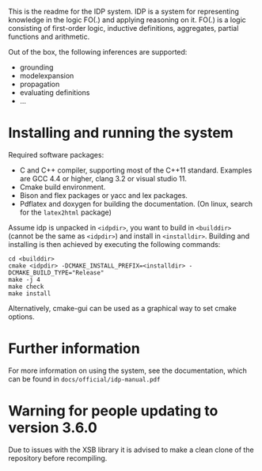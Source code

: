 This is the readme for the IDP system.
IDP is a system for representing knowledge in the logic FO(.) and applying reasoning on it.
FO(.) is a logic consisting of first-order logic, inductive definitions, aggregates, partial functions and arithmetic.

Out of the box, the following inferences are supported:

   - grounding
   - modelexpansion
   - propagation
   - evaluating definitions
   - ...

# Installing and running the system
Required software packages:

   - C and C++ compiler, supporting most of the C++11 standard. Examples are GCC 4.4 or higher, clang 3.2 or visual studio 11.
   - Cmake build environment. 
   - Bison and flex packages or yacc and lex packages.
   - Pdflatex and doxygen for building the documentation. (On linux, search for the `latex2html` package)

Assume idp is unpacked in `<idpdir>`, you want to build in `<builddir>` (cannot be the same as `<idpdir>`) and install in `<installdir>`.
Building and installing is then achieved by executing the following commands:
```
cd <builddir>
cmake <idpdir> -DCMAKE_INSTALL_PREFIX=<installdir> -DCMAKE_BUILD_TYPE="Release"
make -j 4
make check
make install
```
Alternatively, cmake-gui can be used as a graphical way to set cmake options.

# Further information
For more information on using the system, see the documentation, which can be found in `docs/official/idp-manual.pdf`

# Warning for people updating to version 3.6.0
Due to issues with the XSB library it is advised to make a clean clone of the repository before recompiling.